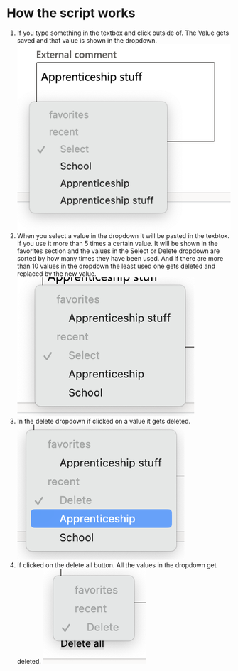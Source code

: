 # How the script works
1. If you type something in the textbox and click outside of. The Value gets saved and that value is shown in the dropdown.
![textbox](./images/textbox.png)
2. When you select a value in the dropdown it will be pasted in the texbtox. If you use it more than 5 times a certain value. It will be shown in the favorites section and the values in the Select or Delete dropdown are sorted by how many times they have been used. And if there are more than 10 values in the dropdown the least used one gets deleted and replaced by the new value.
![sorting](./images/sorting.png)
3. In the delete dropdown if clicked on a value it gets deleted.
![delete](./images/delete.png)
4. If clicked on the delete all button. All the values in the dropdown get deleted.
![deleteAll](./images/deleteAll.png)
